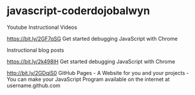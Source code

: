 # javascript-coderdojobalwyn

Youtube Instructional Videos

https://bit.ly/2GF7qSG Get started debugging JavaScript with Chrome


Instructional blog posts

https://bit.ly/2k498lH  Get started debugging JavaScript with Chrome

http://bit.ly/2GDqiS0   GitHub Pages - A Website for you and your projects - You can make your JavaScript Program available on the internet at username.github.com

